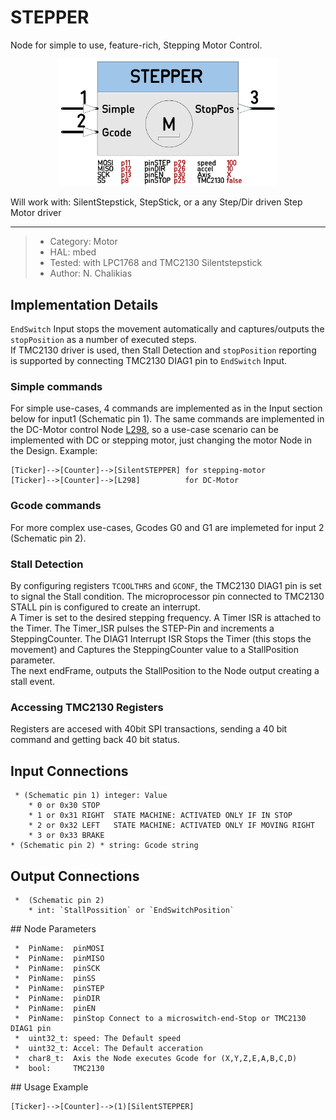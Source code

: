 # STEPPER

Node for simple to use, feature-rich, Stepping Motor Control. 
<p align="center">
<img
src="img/01.PNG"
width = 350
/>
</p>
Will work with: SilentStepstick, StepStick, or a any Step/Dir driven Step Motor driver  

----

>  *  Category: Motor
>  *  HAL: mbed
>  *  Tested: with LPC1768 and TMC2130 Silentstepstick
>  *  Author: N. Chalikias

## Implementation Details
`EndSwitch` Input stops the movement automatically and captures/outputs the `stopPosition` as a number of executed steps.  
If TMC2130 driver is used, then Stall Detection and `stopPosition` reporting is supported by connecting TMC2130 DIAG1 pin to `EndSwitch` Input.

### Simple commands
For simple use-cases, 4 commands are implemented as in the Input section below for input1 (Schematic pin 1). The same commands are implemented in the DC-Motor control Node [L298](https://github.com/nBlocksStudioNodes/nblocks_l298), so a use-case scenario can be implemented with DC or stepping motor, just changing the motor Node in the Design. Example:  
```
[Ticker]-->[Counter]-->[SilentSTEPPER] for stepping-motor
[Ticker]-->[Counter]-->[L298]          for DC-Motor
```

<!-- pagebreak -->

### Gcode commands
For more complex use-cases, Gcodes G0 and G1 are implemeted for input 2 (Schematic pin 2).

### Stall Detection
By configuring registers `TCOOLTHRS` and `GCONF`, the TMC2130 DIAG1 pin is set to signal the Stall condition. The microprocessor pin connected to TMC2130 STALL pin is configured to create an interrupt.  
A Timer is set to the desired stepping frequency. A Timer ISR is attached to the Timer. The Timer_ISR pulses the STEP-Pin and increments a SteppingCounter. The DIAG1 Interrupt ISR Stops the Timer (this stops the movement) and Captures the SteppingCounter value to a StallPosition parameter.  
The next endFrame, outputs the StallPosition to the Node output creating a stall event.

### Accessing TMC2130 Registers
Registers are accesed with 40bit SPI transactions, sending a 40 bit command and getting back 40 bit status.


## Input Connections

```
 * (Schematic pin 1) integer: Value
    * 0 or 0x30 STOP  
    * 1 or 0x31 RIGHT  STATE MACHINE: ACTIVATED ONLY IF IN STOP
    * 2 or 0x32 LEFT   STATE MACHINE: ACTIVATED ONLY IF MOVING RIGHT
    * 3 or 0x33 BRAKE 
* (Schematic pin 2) * string: Gcode string
```

## Output Connections

```
 *  (Schematic pin 2) 
    * int: `StallPossition` or `EndSwitchPosition`
```

<!-- pagebreak -->


## Node Parameters


```
 *  PinName:  pinMOSI 
 *  PinName:  pinMISO 
 *  PinName:  pinSCK
 *  PinName:  pinSS
 *  PinName:  pinSTEP
 *  PinName:  pinDIR
 *  PinName:  pinEN
 *  PinName:  pinStop Connect to a microswitch-end-Stop or TMC2130 DIAG1 pin
 *  uint32_t: speed: The Default speed
 *  uint32_t: Accel: The Default acceration
 *  char8_t:  Axis the Node executes Gcode for (X,Y,Z,E,A,B,C,D)
 *  bool:     TMC2130
```


## Usage Example


```
[Ticker]-->[Counter]-->(1)[SilentSTEPPER]
```




